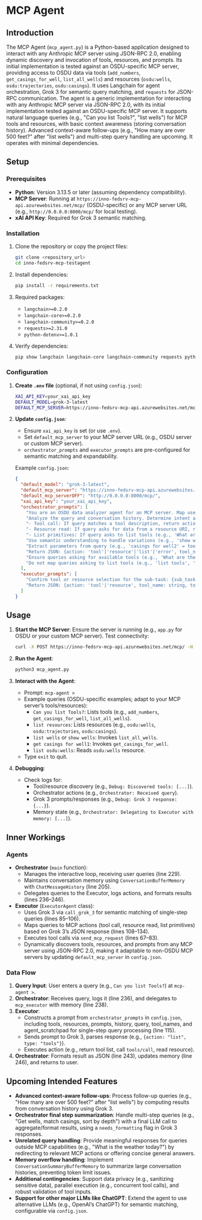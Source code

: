 # MCP Agent

## Introduction

The MCP Agent (`mcp_agent.py`) is a Python-based application designed to interact with any Anthropic MCP server using JSON-RPC 2.0, enabling dynamic discovery and invocation of tools, resources, and prompts. Its initial implementation is tested against an OSDU-specific MCP server, providing access to OSDU data via tools (`add_numbers`, `get_casings_for_well`, `list_all_wells`) and resources (`osdu:wells`, `osdu:trajectories`, `osdu:casings`). It uses Langchain for agent orchestration, Grok 3 for semantic query matching, and `requests` for JSON-RPC communication. The agent is a generic implementation for interacting with any Anthropic MCP server via JSON-RPC 2.0, with its initial implementation tested against an OSDU-specific MCP server. It supports natural language queries (e.g., "Can you list Tools?", "list wells") for MCP tools and resources, with basic context awareness (storing conversation history). Advanced context-aware follow-ups (e.g., "How many are over 500 feet?" after "list wells") and multi-step query handling are upcoming. It operates with minimal dependencies.

## Setup

### Prerequisites

- **Python**: Version 3.13.5 or later (assuming dependency compatibility).
- **MCP Server**: Running at `https://inno-fedsrv-mcp-api.azurewebsites.net/mcp/` (OSDU-specific) or any MCP server URL (e.g., `http://0.0.0.0:8000/mcp/` for local testing).
- **xAI API Key**: Required for Grok 3 semantic matching.

### Installation

1. Clone the repository or copy the project files:
   ```bash
   git clone <repository_url>
   cd inno-fedsrv-mcp-testagent
   ```

2. Install dependencies:
   ```bash
   pip install -r requirements.txt
   ```

3. Required packages:
   - `langchain>=0.2.0`
   - `langchain-core>=0.2.0`
   - `langchain-community>=0.2.0`
   - `requests>=2.31.0`
   - `python-dotenv>=1.0.1`

4. Verify dependencies:
   ```bash
   pip show langchain langchain-core langchain-community requests python-dotenv
   ```

### Configuration

1. **Create `.env` file** (optional, if not using `config.json`):
   ```bash
   XAI_API_KEY=your_xai_api_key
   DEFAULT_MODEL=grok-3-latest
   DEFAULT_MCP_SERVER=https://inno-fedsrv-mcp-api.azurewebsites.net/mcp/
   ```

2. **Update `config.json`**:
   - Ensure `xai_api_key` is set (or use `.env`).
   - Set `default_mcp_server` to your MCP server URL (e.g., OSDU server or custom MCP server).
   - `orchestrator_prompts` and `executor_prompts` are pre-configured for semantic matching and expandability.

   Example `config.json`:
   ```json
   {
     "default_model": "grok-3-latest",
     "default_mcp_server": "https://inno-fedsrv-mcp-api.azurewebsites.net/mcp/",
     "default_mcp_serverOFF": "http://0.0.0.0:8000/mcp/",
     "xai_api_key": "your_xai_api_key",
     "orchestrator_prompts": [
       "You are an OSDU data analyzer agent for an MCP server. Map user queries to intents and select actions (tool call, resource read, or list primitives).",
       "Analyze the query and conversation history. Determine intent and map to:",
       "- Tool call: If query matches a tool description, return action 'tool', tool_name, tool_input (from schema).",
       "- Resource read: If query asks for data from a resource URI, return action 'resource', resource_uri.",
       "- List primitives: If query asks to list tools (e.g., 'What are the Tools available?', 'list tools', 'show tools', 'Can you list Tools?'), resources, or prompts, return action 'list', type 'tools', 'resources', or 'prompts'.",
       "Use semantic understanding to handle variations (e.g., 'show wells' = list_all_wells).",
       "Extract parameters from query (e.g., 'casings for well2' = tool_input {'well_id': 'well2'}).",
       "Return JSON: {action: 'tool'|'resource'|'list'|'error', tool_name: string, tool_input: dict, resource_uri: string, type: string, message: string}",
       "Ensure queries asking for available tools (e.g., 'What are the Tools available?') return action 'list' with type 'tools'.",
       "Do not map queries asking to list tools (e.g., 'list tools', 'What are the Tools?') to tools like 'list_all_wells' requiring well_id."
     ],
     "executor_prompts": [
       "Confirm tool or resource selection for the sub-task: {sub_task}.",
       "Return JSON: {action: 'tool'|'resource', tool_name: string, tool_input: dict, resource_uri: string}"
     ]
   }
   ```

## Usage

1. **Start the MCP Server**: Ensure the server is running (e.g., `app.py` for OSDU or your custom MCP server). Test connectivity:
   ```bash
   curl -X POST https://inno-fedsrv-mcp-api.azurewebsites.net/mcp/ -H "Content-Type: application/json" -d '{"jsonrpc": "2.0", "method": "tools/list", "params": {}, "id": 1}'
   ```

2. **Run the Agent**:
   ```bash
   python3 mcp_agent.py
   ```

3. **Interact with the Agent**:
   - Prompt: `mcp-agent >`
   - Example queries (OSDU-specific examples; adapt to your MCP server’s tools/resources):
     - `Can you list Tools?`: Lists tools (e.g., `add_numbers`, `get_casings_for_well`, `list_all_wells`).
     - `list resources`: Lists resources (e.g., `osdu:wells`, `osdu:trajectories`, `osdu:casings`).
     - `list wells` or `show wells`: Invokes `list_all_wells`.
     - `get casings for well1`: Invokes `get_casings_for_well`.
     - `list osdu:wells`: Reads `osdu:wells` resource.
   - Type `exit` to quit.

4. **Debugging**:
   - Check logs for:
     - Tool/resource discovery (e.g., `Debug: Discovered tools: [...]`).
     - Orchestrator actions (e.g., `Orchestrator: Received query`).
     - Grok 3 prompts/responses (e.g., `Debug: Grok 3 response: {...}`).
     - Memory state (e.g., `Orchestrator: Delegating to Executor with memory: [...]`).

## Inner Workings

### Agents

- **Orchestrator** (`main` function):
  - Manages the interactive loop, receiving user queries (line 229).
  - Maintains conversation memory using `ConversationBufferMemory` with `ChatMessageHistory` (line 205).
  - Delegates queries to the Executor, logs actions, and formats results (lines 236–246).
- **Executor** (`ExecutorAgent` class):
  - Uses Grok 3 via `call_grok_3` for semantic matching of single-step queries (lines 85–106).
  - Maps queries to MCP actions (tool call, resource read, list primitives) based on Grok 3’s JSON response (lines 108–134).
  - Executes tool calls via `send_mcp_request` (lines 67–83).
  - Dynamically discovers tools, resources, and prompts from any MCP server using JSON-RPC 2.0, making it adaptable to non-OSDU MCP servers by updating `default_mcp_server` in `config.json`.

### Data Flow

1. **Query Input**: User enters a query (e.g., `Can you list Tools?`) at `mcp-agent >`.
2. **Orchestrator**: Receives query, logs it (line 236), and delegates to `mcp_executor` with memory (line 238).
3. **Executor**:
   - Constructs a prompt from `orchestrator_prompts` in `config.json`, including tools, resources, prompts, history, query, tool_names, and agent_scratchpad for single-step query processing (line 115).
   - Sends prompt to Grok 3, parses response (e.g., `{action: "list", type: "tools"}`).
   - Executes action (e.g., return tool list, call `tools/call`, read resource).
4. **Orchestrator**: Formats result as JSON (line 243), updates memory (line 246), and returns to user.

## Upcoming Intended Features

- **Advanced context-aware follow-ups**: Process follow-up queries (e.g., "How many are over 500 feet?" after "list wells") by computing results from conversation history using Grok 3.
- **Orchestrator final step summarization**: Handle multi-step queries (e.g., "Get wells, match casings, sort by depth") with a final LLM call to aggregate/format results, using a `needs_formatting` flag in Grok 3 responses.
- **Unrelated query handling**: Provide meaningful responses for queries outside MCP capabilities (e.g., "What is the weather today?") by redirecting to relevant MCP actions or offering concise general answers.
- **Memory overflow handling**: Implement `ConversationSummaryBufferMemory` to summarize large conversation histories, preventing token limit issues.
- **Additional contingencies**: Support data privacy (e.g., sanitizing sensitive data), parallel execution (e.g., concurrent tool calls), and robust validation of tool inputs.
- **Support for other major LLMs like ChatGPT**: Extend the agent to use alternative LLMs (e.g., OpenAI’s ChatGPT) for semantic matching, configurable via `config.json`.
